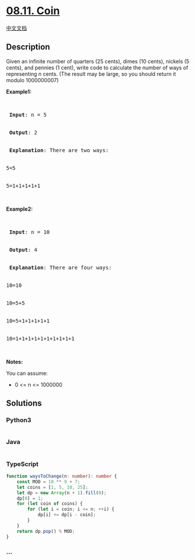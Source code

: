 # [08.11. Coin](https://leetcode.cn/problems/coin-lcci)

[中文文档](/lcci/08.11.Coin/README.md)

## Description

<p>Given an infinite number of quarters (25 cents), dimes (10 cents), nickels (5 cents), and pennies (1 cent), write code to calculate the number of ways of representing n cents.&nbsp;(The result may be large, so you should return it modulo 1000000007)</p>

<p><strong>Example1:</strong></p>

<pre>


<strong> Input</strong>: n = 5


<strong> Output</strong>: 2


<strong> Explanation</strong>: There are two ways:


5=5


5=1+1+1+1+1


</pre>

<p><strong>Example2:</strong></p>

<pre>


<strong> Input</strong>: n = 10


<strong> Output</strong>: 4


<strong> Explanation</strong>: There are four ways:


10=10


10=5+5


10=5+1+1+1+1+1


10=1+1+1+1+1+1+1+1+1+1


</pre>

<p><strong>Notes: </strong></p>

<p>You can assume:</p>

<ul>
	<li>0 &lt;= n&nbsp;&lt;= 1000000</li>
</ul>

## Solutions

<!-- tabs:start -->

### **Python3**

```python

```

### **Java**

```java

```

### **TypeScript**

```ts
function waysToChange(n: number): number {
    const MOD = 10 ** 9 + 7;
    let coins = [1, 5, 10, 25];
    let dp = new Array(n + 1).fill(0);
    dp[0] = 1;
    for (let coin of coins) {
        for (let i = coin; i <= n; ++i) {
            dp[i] += dp[i - coin];
        }
    }
    return dp.pop() % MOD;
}
```

### **...**

```

```

<!-- tabs:end -->
